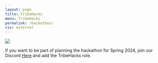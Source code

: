 ```yaml
---
layout: page
title: TribeHacks
menu: TribeHacks
permalink: /hackathon/
css: external
---
```


<img id="logo" src="{{ site.baseurl }}/images/cypher.png" />

If you want to be part of planning the hackathon for Spring 2024, join our Discord [Here](https://discord.gg/PgAYRuzx9Q) and add the TribeHacks role.
